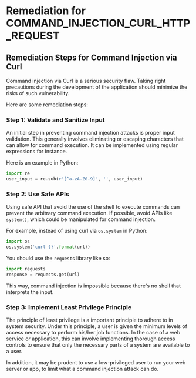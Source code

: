 # Remediation for COMMAND_INJECTION_CURL_HTTP_REQUEST

## Remediation Steps for Command Injection via Curl
Command injection via Curl is a serious security flaw. Taking right precautions during the development of the application should minimize the risks of such vulnerability. 

Here are some remediation steps:
### Step 1: Validate and Sanitize Input
An initial step in preventing command injection attacks is proper input validation. This generally involves eliminating or escaping characters that can allow for command execution. It can be implemented using regular expressions for instance.

Here is an example in Python:

```python
import re
user_input = re.sub(r'[^a-zA-Z0-9]', '', user_input)
```

### Step 2: Use Safe APIs

Using safe API that avoid the use of the shell to execute commands can prevent the arbitrary command execution. If possible, avoid APIs like `system()`, which could be manipulated for command injection.

For example, instead of using curl via `os.system` in Python:

```python
import os
os.system('curl {}'.format(url))
```

You should use the `requests` library like so:
```python
import requests
response = requests.get(url)
```

This way, command injection is impossible because there's no shell that interprets the input.

### Step 3: Implement Least Privilege Principle
The principle of least privilege is a important principle to adhere to in system security. Under this principle, a user is given the minimum levels of access necessary to perform his/her job functions. In the case of a web service or application, this can involve implementing thorough access controls to ensure that only the necessary parts of a system are available to a user.

In addition, it may be prudent to use a low-privileged user to run your web server or app, to limit what a command injection attack can do.